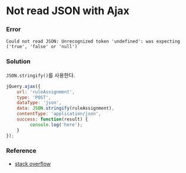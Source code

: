 # Not read JSON with Ajax

### Error

```
Could not read JSON: Unrecognized token 'undefined': was expecting ('true', 'false' or 'null')
```

### Solution

`JSON.stringify()`를 사용한다.

```javascript
jQuery.ajax({ 
    url: 'ruleAssignment', 
    type: 'POST', 
    dataType: 'json', 
    data: JSON.stringify(ruleAssignment), 
    contentType: 'application/json', 
    success: function(result) { 
         console.log('here'); 
    } 
}); 
```

### Reference

* [stack overflow](http://stackoverflow.com/questions/3983556/using-jquery-to-post-json-object-to-spring-3-controller)